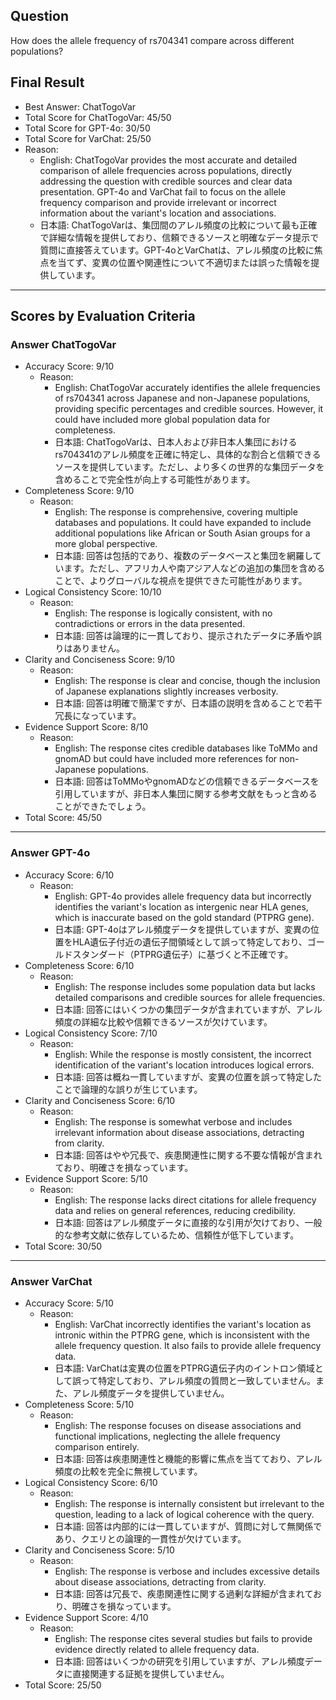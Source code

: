 ## Question

How does the allele frequency of rs704341 compare across different populations?

## Final Result

- Best Answer: ChatTogoVar
- Total Score for ChatTogoVar: 45/50
- Total Score for GPT-4o: 30/50
- Total Score for VarChat: 25/50
- Reason:
  - English: ChatTogoVar provides the most accurate and detailed comparison of allele frequencies across populations, directly addressing the question with credible sources and clear data presentation. GPT-4o and VarChat fail to focus on the allele frequency comparison and provide irrelevant or incorrect information about the variant's location and associations.
  - 日本語: ChatTogoVarは、集団間のアレル頻度の比較について最も正確で詳細な情報を提供しており、信頼できるソースと明確なデータ提示で質問に直接答えています。GPT-4oとVarChatは、アレル頻度の比較に焦点を当てず、変異の位置や関連性について不適切または誤った情報を提供しています。

---

## Scores by Evaluation Criteria

### Answer ChatTogoVar
- Accuracy Score: 9/10
  - Reason: 
    - English: ChatTogoVar accurately identifies the allele frequencies of rs704341 across Japanese and non-Japanese populations, providing specific percentages and credible sources. However, it could have included more global population data for completeness.
    - 日本語: ChatTogoVarは、日本人および非日本人集団におけるrs704341のアレル頻度を正確に特定し、具体的な割合と信頼できるソースを提供しています。ただし、より多くの世界的な集団データを含めることで完全性が向上する可能性があります。
- Completeness Score: 9/10
  - Reason: 
    - English: The response is comprehensive, covering multiple databases and populations. It could have expanded to include additional populations like African or South Asian groups for a more global perspective.
    - 日本語: 回答は包括的であり、複数のデータベースと集団を網羅しています。ただし、アフリカ人や南アジア人などの追加の集団を含めることで、よりグローバルな視点を提供できた可能性があります。
- Logical Consistency Score: 10/10
  - Reason: 
    - English: The response is logically consistent, with no contradictions or errors in the data presented.
    - 日本語: 回答は論理的に一貫しており、提示されたデータに矛盾や誤りはありません。
- Clarity and Conciseness Score: 9/10
  - Reason: 
    - English: The response is clear and concise, though the inclusion of Japanese explanations slightly increases verbosity.
    - 日本語: 回答は明確で簡潔ですが、日本語の説明を含めることで若干冗長になっています。
- Evidence Support Score: 8/10
  - Reason: 
    - English: The response cites credible databases like ToMMo and gnomAD but could have included more references for non-Japanese populations.
    - 日本語: 回答はToMMoやgnomADなどの信頼できるデータベースを引用していますが、非日本人集団に関する参考文献をもっと含めることができたでしょう。
- Total Score: 45/50

---

### Answer GPT-4o
- Accuracy Score: 6/10
  - Reason: 
    - English: GPT-4o provides allele frequency data but incorrectly identifies the variant's location as intergenic near HLA genes, which is inaccurate based on the gold standard (PTPRG gene).
    - 日本語: GPT-4oはアレル頻度データを提供していますが、変異の位置をHLA遺伝子付近の遺伝子間領域として誤って特定しており、ゴールドスタンダード（PTPRG遺伝子）に基づくと不正確です。
- Completeness Score: 6/10
  - Reason: 
    - English: The response includes some population data but lacks detailed comparisons and credible sources for allele frequencies.
    - 日本語: 回答にはいくつかの集団データが含まれていますが、アレル頻度の詳細な比較や信頼できるソースが欠けています。
- Logical Consistency Score: 7/10
  - Reason: 
    - English: While the response is mostly consistent, the incorrect identification of the variant's location introduces logical errors.
    - 日本語: 回答は概ね一貫していますが、変異の位置を誤って特定したことで論理的な誤りが生じています。
- Clarity and Conciseness Score: 6/10
  - Reason: 
    - English: The response is somewhat verbose and includes irrelevant information about disease associations, detracting from clarity.
    - 日本語: 回答はやや冗長で、疾患関連性に関する不要な情報が含まれており、明確さを損なっています。
- Evidence Support Score: 5/10
  - Reason: 
    - English: The response lacks direct citations for allele frequency data and relies on general references, reducing credibility.
    - 日本語: 回答はアレル頻度データに直接的な引用が欠けており、一般的な参考文献に依存しているため、信頼性が低下しています。
- Total Score: 30/50

---

### Answer VarChat
- Accuracy Score: 5/10
  - Reason: 
    - English: VarChat incorrectly identifies the variant's location as intronic within the PTPRG gene, which is inconsistent with the allele frequency question. It also fails to provide allele frequency data.
    - 日本語: VarChatは変異の位置をPTPRG遺伝子内のイントロン領域として誤って特定しており、アレル頻度の質問と一致していません。また、アレル頻度データを提供していません。
- Completeness Score: 5/10
  - Reason: 
    - English: The response focuses on disease associations and functional implications, neglecting the allele frequency comparison entirely.
    - 日本語: 回答は疾患関連性と機能的影響に焦点を当てており、アレル頻度の比較を完全に無視しています。
- Logical Consistency Score: 6/10
  - Reason: 
    - English: The response is internally consistent but irrelevant to the question, leading to a lack of logical coherence with the query.
    - 日本語: 回答は内部的には一貫していますが、質問に対して無関係であり、クエリとの論理的一貫性が欠けています。
- Clarity and Conciseness Score: 5/10
  - Reason: 
    - English: The response is verbose and includes excessive details about disease associations, detracting from clarity.
    - 日本語: 回答は冗長で、疾患関連性に関する過剰な詳細が含まれており、明確さを損なっています。
- Evidence Support Score: 4/10
  - Reason: 
    - English: The response cites several studies but fails to provide evidence directly related to allele frequency data.
    - 日本語: 回答はいくつかの研究を引用していますが、アレル頻度データに直接関連する証拠を提供していません。
- Total Score: 25/50